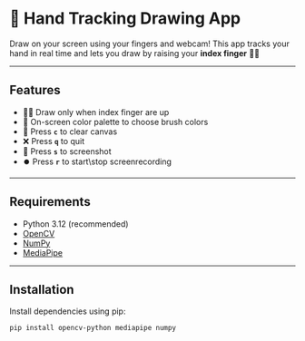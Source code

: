 # 🎨 Hand Tracking Drawing App
Draw on your screen using your fingers and webcam! This app tracks your hand in real time and lets you draw by raising your **index finger** ☝🏻

---

## Features

- ☝🏻 Draw only when index finger are up  
- 🎨 On-screen color palette to choose brush colors  
- 🧼 Press **`c`** to clear canvas  
- ❌ Press **`q`** to quit  
- 📸 Press **`s`** to screenshot  
- ⏺️ Press **`r`** to start\stop screenrecording   

---

## Requirements

- Python 3.12 (recommended)  
- [OpenCV](https://pypi.org/project/opencv-python/)  
- [NumPy](https://pypi.org/project/numpy/)  
- [MediaPipe](https://pypi.org/project/mediapipe/)  

---

## Installation

Install dependencies using pip:

```bash
pip install opencv-python mediapipe numpy

